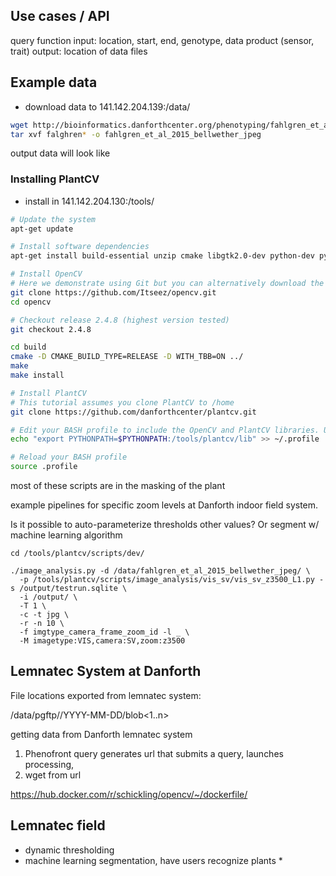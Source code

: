 ## Use cases / API

query function 
 input: location, start, end, genotype, data product (sensor, trait)
 output: location of data files

## Example data

* download data to 141.142.204.139:/data/

```sh
wget http://bioinformatics.danforthcenter.org/phenotyping/fahlgren_et_al_2015_bellwether_jpeg.tar.gz
tar xvf falghren* -o fahlgren_et_al_2015_bellwether_jpeg
```

output data will look like 

### Installing PlantCV

* install in 141.142.204.130:/tools/

```sh
# Update the system
apt-get update

# Install software dependencies
apt-get install build-essential unzip cmake libgtk2.0-dev python-dev python-numpy python-gtk2 python-matplotlib libavcodec-dev libavformat-dev libswscale-dev libdc1394-22 libjpeg-dev libpng-dev libjasper-dev libtiff-dev libtbb-dev sqlite3

# Install OpenCV
# Here we demonstrate using Git but you can alternatively download the package from SourceForge. This tutorial assumes you clone OpenCV to /home
git clone https://github.com/Itseez/opencv.git
cd opencv

# Checkout release 2.4.8 (highest version tested)
git checkout 2.4.8

cd build
cmake -D CMAKE_BUILD_TYPE=RELEASE -D WITH_TBB=ON ../
make
make install

# Install PlantCV
# This tutorial assumes you clone PlantCV to /home
git clone https://github.com/danforthcenter/plantcv.git

# Edit your BASH profile to include the OpenCV and PlantCV libraries. Use your favorite editor to edit .profile and add the following line:
echo "export PYTHONPATH=$PYTHONPATH:/tools/plantcv/lib" >> ~/.profile

# Reload your BASH profile
source .profile

```

most of these scripts are in the masking of the plant

example pipelines for specific zoom levels at Danforth indoor field system.

Is it possible to auto-parameterize thresholds other values? 
Or segment w/ machine learning algorithm 

```
cd /tools/plantcv/scripts/dev/

./image_analysis.py -d /data/fahlgren_et_al_2015_bellwether_jpeg/ \
  -p /tools/plantcv/scripts/image_analysis/vis_sv/vis_sv_z3500_L1.py -s /output/testrun.sqlite \
  -i /output/ \
  -T 1 \
  -c -t jpg \
  -r -n 10 \
  -f imgtype_camera_frame_zoom_id -l _ \
  -M imagetype:VIS,camera:SV,zoom:z3500

```
## Lemnatec System at Danforth

File locations exported from lemnatec system:

/data/pgftp/<databasename>/YYYY-MM-DD/blob<1..n>

getting data from Danforth lemnatec system

1. Phenofront query generates url that submits a query, launches processing,  
2. wget from url

https://hub.docker.com/r/schickling/opencv/~/dockerfile/

## Lemnatec field

* dynamic thresholding
* machine learning segmentation, have users recognize plants 
  * 


